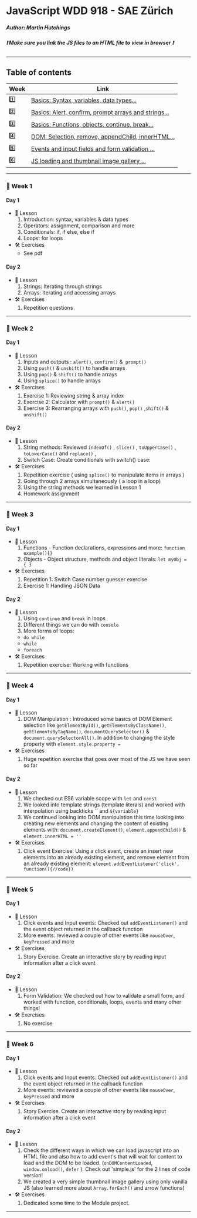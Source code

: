 # JavaScript WDD 918 - SAE Zürich
##### Author: Martin Hutchings
##### :exclamation: Make sure you link the JS files to an HTML file to view in browser :exclamation:
---
## Table of contents
|Week   |Link   |
| ---   | ---   |
|:one:    |[Basics: Syntax, variables, data types...](https://github.com/stribis/javascript_wdd918#calendar-week-1)|
|:two:   |[Basics: Alert, confirm, prompt arrays and strings...](https://github.com/stribis/javascript_wdd918#calendar-week-2)|
|:three:    |[Basics: Functions, objects, continue, break...](https://github.com/stribis/javascript_wdd918#calendar-week-3)|
|:four:    |[DOM: Selection, remove, appendChild, innerHTML...](https://github.com/stribis/javascript_wdd918#calendar-week-4)|
|:five:    |[Events and input fields and form validation ...](https://github.com/stribis/javascript_wdd918#calendar-week-5)|
|:six:    |[JS loading and thumbnail image gallery ...](https://github.com/stribis/javascript_wdd918#calendar-week-6)|
---
### :calendar: Week 1
#### Day 1
* :notebook: Lesson
  1. Introduction: syntax, variables & data types
  2. Operators: assignment, comparison and more
  3. Conditionals: if, if else, else if
  4. Loops: for loops
* :hammer_and_wrench: Exercises
  * See pdf
#### Day 2
* :notebook: Lesson
  1. Strings: Iterating through strings
  2. Arrays: Iterating and accessing arrays
* :hammer_and_wrench: Exercises
  1. Repetition questions
---
### :calendar: Week 2
#### Day 1
* :notebook: Lesson
  1. Inputs and outputs : `alert()`, `confirm()` &` prompt()`
  2. Using `push()` & `unshift()` to handle arrays
  3. Using `pop()` & `shift()` to handle arrays
  4. Using `splice()` to handle arrays
* :hammer_and_wrench: Exercises
  1. Exercise 1: Reviewing string & array index
  2. Exercise 2: Calculator with `prompt()` & `alert()`
  3. Exercise 3: Rearranging arrays with `push()`, `pop()` ,`shift()` & `unshift()`
#### Day 2
* :notebook: Lesson
  1. String methods: Reviewed `indexOf()` , `slice()` , `toUpperCase()` , `toLowerCase()` and `replace()` , 
  2. Switch Case: Create conditionals with switch() case:
* :hammer_and_wrench: Exercises
  1. Repetition exercise ( using `splice()` to manipulate items in arrays )
  2. Going through 2 arrays simultaneously ( a loop in a loop)
  3. Using the string methods we learned in Lesson 1
  4. Homework assignment
---
### :calendar: Week 3
#### Day 1
* :notebook: Lesson
  1. Functions - Function declarations, expressions and more: `function example(){}` 
  2. Objects - Object structure, methods and object literals: `let myObj = { }` 
* :hammer_and_wrench: Exercises
  1. Repetition 1: Switch Case number guesser exercise
  2. Exercise 1: Handling JSON Data
#### Day 2
* :notebook: Lesson
  1. Using `continue` and `break` in loops 
  2. Different things we can do with `console`
  3. More forms of loops:
    * `do while` 
    * `while` 
    * `foreach` 
* :hammer_and_wrench: Exercises
  1. Repetition exercise: Working with functions

---

### :calendar: Week 4
#### Day 1
* :notebook: Lesson
  1. DOM Manipulation : Introduced some basics of DOM Element selection like `getElementById()`, `getElementsByClassName()`, `getElementsByTagName()`, `documentQuerySelector()` & `document.querySelectorAll()`. In addition to changing the style property with `element.style.property = `  
* :hammer_and_wrench: Exercises
  1. Huge repetition exercise that goes over most of the JS we have seen  so far
#### Day 2
* :notebook: Lesson
  1. We checked out ES6 variable scope with `let` and `const`
  2. We looked into template strings (template literals) and worked with interpolation using backticks \`\` and `${variable}` 
  3. We continued looking into DOM manipulation this time looking into creating new elements and changing the content of existing elements with: `document.createElement()`, `element.appendChild()` & `element.innerHTML = ''`
* :hammer_and_wrench: Exercises
  1. Click event Exercise: Using a click event, create an insert new elements into an already existing element, and remove element from an already existing element:  `element.addEventListener('click', function(){//code})`

---

### :calendar: Week 5
#### Day 1
* :notebook: Lesson
  1. Click events and Input events: Checked out `addEventListener()` and the event object returned in the callback function
  2. More events: reviewed a couple of other events like `mouseOver`, `keyPressed` and more
* :hammer_and_wrench: Exercises
  1. Story Exercise. Create an interactive story by reading input information after a click event
#### Day 2
* :notebook: Lesson
  1. Form Validation: We checked out how to validate a small form, and worked with function, conditionals, loops, events and many other things!
* :hammer_and_wrench: Exercises
  1. No exercise

---

### :calendar: Week 6
#### Day 1
* :notebook: Lesson
  1. Click events and Input events: Checked out `addEventListener()` and the event object returned in the callback function
  2. More events: reviewed a couple of other events like `mouseOver`, `keyPressed` and more
* :hammer_and_wrench: Exercises
  1. Story Exercise. Create an interactive story by reading input information after a click event
#### Day 2
* :notebook: Lesson
  1. Check the different ways in which we can load javascript into an HTML file and also how to add event's that will wait for content to load and the DOM to be loaded. (`onDOMContentLoaded`, `window.onload()`, `defer`  ). Check out 'simple.js' for the 2 lines of code version!
  2. We created a very simple thumbnail image gallery using only vanilla JS (also learned more about `Array.forEach()` and arrow functions)
* :hammer_and_wrench: Exercises
  1. Dedicated some time to the Module project.

---

